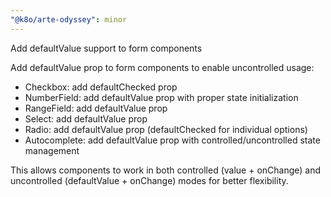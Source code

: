```yaml
---
"@k8o/arte-odyssey": minor
---
```


Add defaultValue support to form components

Add defaultValue prop to form components to enable uncontrolled usage:
- Checkbox: add defaultChecked prop
- NumberField: add defaultValue prop with proper state initialization  
- RangeField: add defaultValue prop
- Select: add defaultValue prop
- Radio: add defaultValue prop (defaultChecked for individual options)
- Autocomplete: add defaultValue prop with controlled/uncontrolled state management

This allows components to work in both controlled (value + onChange) and uncontrolled (defaultValue + onChange) modes for better flexibility.